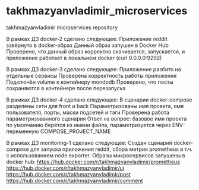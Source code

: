 # takhmazyanvladimir_microservices
takhmazyanvladimir microservices repository

В рамках ДЗ docker-2 сделано следующее:
Приложение reddit завёрнуто в docker-образ
Данный образ запушен в Docker Hub
Проверено, что данный образ корректно скачивается, запускается, и приложение работает в локальном docker (curl 0.0.0.0:9292)

В рамках ДЗ docker-3 сделано следующее:
Приложение разбито на отдельные сервисы
Проверена корректность работы приложения
Подключён volume к контейнеру mondodb
Проверено, что посты сохраняются в контейнере после перезапуска

В рамках ДЗ docker-4 сделано следующее:
В сценарии docker-compose разделены сети для front и back
Параметризованы имя проекта, имя пользователя, порты, маски подсетей и тэги
Проверена работа параметризованного сценария
Ответ на вопрос: базовое имя проекта по умолчанию берётся из имени файла, параметризуется через ENV-переменную COMPOSE_PROJECT_NAME

В рамках ДЗ monitoring-1 сделано следующее:
Создан сценарий docker-compose для запуска приложения reddit, сбора метрик prometheus в т.ч. с использованием node exporter.
Образы микросервисов запушены в docker hub: 
https://hub.docker.com/r/takhmazyanvladimir/prometheus
https://hub.docker.com/r/takhmazyanvladimir/ui
https://hub.docker.com/r/takhmazyanvladimir/post
https://hub.docker.com/r/takhmazyanvladimir/comment

